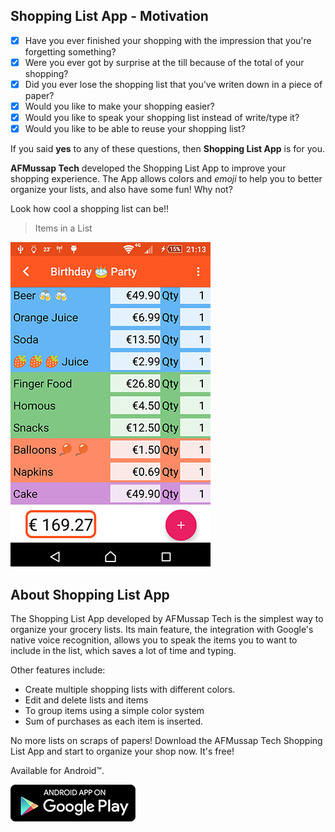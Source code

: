 ## Shopping List App - Motivation

* [x] Have you ever finished your shopping with the impression that you're forgetting something?
* [x] Were you ever got by surprise at the till because of the total of your shopping?
* [x] Did you ever lose the shopping list that you've writen down in a piece of paper?
* [x] Would you like to make your shopping easier?
* [x] Would you like to speak your shopping list instead of write/type it?
* [x] Would you like to be able to reuse your shopping list?

If you said **yes** to any of these questions, then **Shopping List App** is for you.

**AFMussap Tech** developed the Shopping List App to improve your shopping experience. The App allows colors and _emoji_ to help you to better organize your lists, and also have some fun! Why not?

Look how cool a shopping list can be!!

> Items in a List


![](/images/overview-04.jpg)


## About Shopping List App

The Shopping List App developed by AFMussap Tech is the simplest way to organize your grocery lists. Its main feature, the integration with Google's native voice recognition, allows you to speak the items you to want to include in the list, which saves a lot of time and typing.

Other features include:

* Create multiple shopping lists with different colors.
* Edit and delete lists and items
* To group items using a simple color system
* Sum of purchases as each item is inserted.

No more lists on scraps of papers! Download the AFMussap Tech Shopping List App and start to organize your shop now. It's free!

Available for Android™.

[![](/images/google-play-badge-200x59.png)](https://play.google.com/store/apps/details?id=mussapappsshoppinglist.fmussap.com.shoppinglist)
